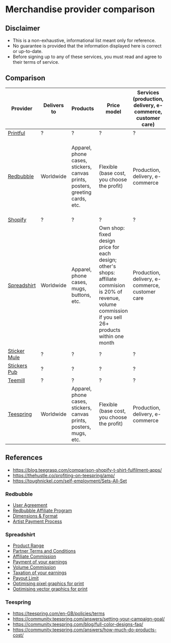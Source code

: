 # Merchandise provider comparison

## Disclaimer

- This is a non-exhaustive, informational list meant only for reference.
- No guarantee is provided that the information displayed here is correct or up-to-date.
- Before signing up to any of these services, you must read and agree to their terms of service.


## Comparison

| Provider                                            | Delivers to | Products                                                                     | Price model                                                                                                                                                     | Services (production, delivery, e-commerce, customer care) | Taxes                                                                                                                                                    | Copyright                                                                                                            | Design formats and constraints                                                                                                     | Minimum sale volume                                | Online designer tool | Info to sign up           | Info before payout                                                                                                       | Minimum payout | Cost | Exclusivity for designs |
| --------------------------------------------------- | ----------- | ---------------------------------------------------------------------------- | --------------------------------------------------------------------------------------------------------------------------------------------------------------- | ---------------------------------------------------------- | -------------------------------------------------------------------------------------------------------------------------------------------------------- | -------------------------------------------------------------------------------------------------------------------- | ---------------------------------------------------------------------------------------------------------------------------------- | -------------------------------------------------- | -------------------- | ------------------------- | ------------------------------------------------------------------------------------------------------------------------ | -------------- | ---- | ----------------------- |
| [Printful](https://www.printful.com/)               | ?           | ?                                                                            | ?                                                                                                                                                               | ?                                                          | ?                                                                                                                                                        | ?                                                                                                                    | ?                                                                                                                                  | ?                                                  | ?                    | ?                         | ?                                                                                                                        | ?              | ?    | ?                       |
| [Redbubble](https://www.redbubble.com)              | Worldwide   | Apparel, phone cases, stickers, canvas prints, posters, greeting cards, etc. | Flexible (base cost, you choose the profit)                                                                                                                     | Production, delivery, e-commerce                           | Seller is responsible to handle them                                                                                                                     | No ownership claims on your work, licence for them to use it to advertise                                            | JPG, PNG; CMYK, apparel: 2400px × 3200px                                                                                           | No minimum, earnings are paid each month           | No                   | Email, password, username | Full name, email address confirmation, address, currency to be paid in (cannot be changed later), PayPal or bank account | ?              | None | No                      |
| [Shopify](https://www.shopify.com/sell/tshirts)     | ?           | ?                                                                            | ?                                                                                                                                                               | ?                                                          | ?                                                                                                                                                        | ?                                                                                                                    | ?                                                                                                                                  | ?                                                  | ?                    | ?                         | ?                                                                                                                        | ?              | ?    | ?                       |
| [Spreadshirt](https://www.spreadshirt.com/)         | Worldwide   | Apparel, phone cases, mugs, buttons, etc.                                    | Own shop: fixed design price for each design; other's shops: affiliate commision is 20% of revenue, volume commission if you sell 26+ products within one month | Production, delivery, e-commerce, customer care            | Seller is responsible to pay them in general; German residents may be subject to turnover tax, others: may be subject to withholding tax on design price | No ownership claims on your work, licence for them to use it in its shop or through affiliates, also for advertising | PNG/JPEG/BMP/GIF: min. 10 MB, 200 DPI, max. 4000px x 4000px; SVG/AI/EPS/CDR: max. 38cm x 38cm, ideally 28cm x 28cm, max. 3 colours | ?                                                  | Yes                  | Email, password           | Full name; address; payment details; Tax Identification Number (outside Germany); TIN, SSN or EIN (US)                   | 10 EUR/GBP/USD | None | No                      |
| [Sticker Mule](https://www.stickermule.com/)        | ?           | ?                                                                            | ?                                                                                                                                                               | ?                                                          | ?                                                                                                                                                        | ?                                                                                                                    | ?                                                                                                                                  | ?                                                  | ?                    | ?                         | ?                                                                                                                        | ?              | ?    | ?                       |
| [Stickers Pub](https://www.stickers.pub/)           | ?           | ?                                                                            | ?                                                                                                                                                               | ?                                                          | ?                                                                                                                                                        | ?                                                                                                                    | ?                                                                                                                                  | ?                                                  | ?                    | ?                         | ?                                                                                                                        | ?              | ?    | ?                       |
| [Teemill](https://teemill.com/)                     | ?           | ?                                                                            | ?                                                                                                                                                               | ?                                                          | ?                                                                                                                                                        | ?                                                                                                                    | ?                                                                                                                                  | ?                                                  | ?                    | ?                         | ?                                                                                                                        | ?              | ?    | ?                       |
| [Teespring](https://teespring.com/)                 | Worldwide   | Apparel, phone cases, stickers, canvas prints, posters, mugs, etc.           | Flexible (base cost, you choose the profit)                                                                                                                     | Production, delivery, e-commerce                           | Seller is responsible to pay them                                                                                                                        | No ownership claims on your work, licence for them to use it to advertise                                            | EPS: fully vector; PNG/JPEG/GIF: 120 DPI for US campaigns, 300 DPI for EU campaigns                                                | Minimum of 1 product for 120 DPI / 300 DPI designs | Yes                  | Email, password           | ?                                                                                                                        | ?              | None | No                      |


## References

- https://blog.teegrasp.com/comparison-shopify-t-shirt-fulfilment-apps/
- https://thehustle.co/profiting-on-teespring/amp/
- https://toughnickel.com/self-employment/Sets-All-Set


### Redbubble

- [User Agreement](https://www.redbubble.com/agreement)
- [Redbubble Affiliate Program](https://www.redbubble.com/affiliates)
- [Dimensions & Format](https://help.redbubble.com/hc/en-us/articles/202270679-Dimensions-Format-and-Colour)
- [Artist Payment Process](https://help.redbubble.com/hc/en-us/articles/202270389-Artist-Payment-Process)

### Spreadshirt

- [Product Range](https://www.spreadshirt.com/custom/product-range)
- [Partner Terms and Conditions](https://www.spreadshirt.com/terms-and-conditions-for-shop-partner-C2376)
- [Affiliate Commission](https://help.spreadshirt.com/hc/en-gb/articles/207233389)
- [Payment of your earnings](https://help.spreadshirt.com/hc/en-gb/articles/207905515)
- [Volume Commission](https://help.spreadshirt.com/hc/en-gb/articles/207945895)
- [Taxation of your earnings](https://help.spreadshirt.com/hc/en-gb/articles/207194399)
- [Payout Limit](https://image.spreadshirtmedia.net/content/v2/faq/assets/pdf/commission_payout_limit_en.pdf)
- [Optimising pixel graphics for print](https://help.spreadshirt.com/hc/en-gb/articles/207945305-Optimising-pixel-graphics-for-print)
- [Optimising vector graphics for print](https://help.spreadshirt.com/hc/en-gb/articles/206775719-Optimising-vector-graphics-for-print)

### Teespring

- https://teespring.com/en-GB/policies/terms
- https://community.teespring.com/answers/setting-your-campaign-goal/
- https://community.teespring.com/blog/full-color-designs-faq/
- https://community.teespring.com/answers/how-much-do-products-cost/
